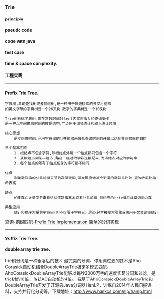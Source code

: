 ### Trie

#### principle

#### pseudo code

#### code with java

#### test case

#### time & space complexity.

#### 工程实践


---

#### Prefix Trie Tree.

    字典树,单词查找树或者前缀树,是一种用于快速检索的多叉树结构
    如英文字母的字典树是一个26叉树,数字的字典树是一个10叉树
    
    Trie树也称字典树,能在常数时间O(len)内实现插入和查询操作
    是一种以空间换取时间的数据结构,广泛用于词频统计和输入统计领域
    
    核心思想
        是空间换时间.利用字符串的公共前缀来降低查询时间的开销以达到提高效率的目的

    三个基本性质
        1. 根结点不包含字符,除根结点外每一个结点都只包含一个字符
        2. 从根结点到某一结点,路径上经过的字符连接起来,为该结点对应的字符串
        3. 每个结点的所有子结点包含的字符都不相同

    优点
        利用字符串的公共前缀来节约存储空间,最大限度地减少无谓的字符串比较,查询效率比哈希表高

    缺点
        如果存在大量字符串且这些字符串基本没有公共前缀,则相应的trie树将非常消耗内存

    典型应用
        统计和排序大量的字符串(但不仅限于字符串),所以经常被搜索引擎系统用于文本词频统计

   [查询-前缀匹配-Prefix Trie Implementation](https://github.com/keepdigging/common-util/blob/master/src/main/java/com/keepdigging/ds/tree/trie/NaiveArrayTrie.java)
   [简单的分词实现](https://github.com/keepdigging/common-util/blob/master/src/main/java/com/keepdigging/ds/tree/trie/SimpleParticipleBasedTrie.java)
 
 ---
 
#### Suffix Trie Tree.
 
 
 






#### double array trie tree.

















trie树分词是一种很落后的技术
最完美的分词、停用词过滤的技术是Aho Corasick自动机结合DoubleArrayTrie极速多模式匹配。
AhoCorasickDoubleArrayTrie能够以每秒2000万字的速度实现分词和过滤，是trie树的10倍，传统AC自动机的4倍。
我基于AhoCorasickDoubleArrayTrie和DoubleArrayTrie开发了开源的Java分词器HanLP，训练自2014年人民日报语料，支持并行化分词等。下载地址：http://www.hankcs.com/nlp/hanlp.html 











